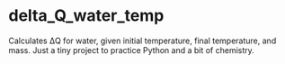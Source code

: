 # delta_Q_water_temp
Calculates ΔQ for water, given initial temperature, final temperature, and mass. Just a tiny project to practice Python and a bit of chemistry.
